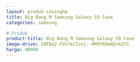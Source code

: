 ```yaml
---
layout: produk-casinghp
title: Big Bang M Samsung Galaxy S9 Case
categories: samsung

# Produk
product-title: Big Bang M Samsung Galaxy S9 Case
image-drive: 10FBq2-FVnlkCIvoj--HM9fKHeW2nAZVS
harga: 90000
---
```

